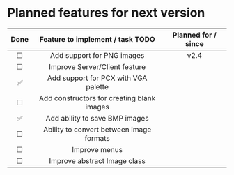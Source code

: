 # Planned features for next version

| Done     | Feature to implement / task TODO           | Planned for / since |
| :------: | :----------------------------------------: | :--: |
| &#9744;  | Add support for PNG images                 | v2.4 |
| &#9744;  | Improve Server/Client feature              |      |
| &#x2705; | Add support for PCX with VGA palette       |      |
| &#9744;  | Add constructors for creating blank images |      |
| &#x2705; | Add ability to save BMP images             |      |
| &#9744;  | Ability to convert between image formats   |      |
| &#9744;  | Improve menus                              |      |
| &#9744;  | Improve abstract Image class               |      |